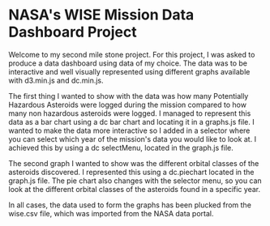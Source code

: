 <h1> NASA's WISE Mission Data Dashboard Project</h1>
<p> Welcome to my second mile stone project. For this project, I was asked to produce
a data dashboard using data of my choice. The data was to be interactive and well visually
represented using different graphs available with d3.min.js and dc.min.js. </p>
<p> The first thing I wanted to show with the data was how many Potentially Hazardous Asteroids
were logged during the mission compared to how many non hazardous asteroids were logged. I managed 
to represent this data as a bar chart using a dc bar chart and locating  it in a graphs.js file.
I wanted to make the data more interactive so I added in a selector where you can select which year
of the mission's data you would like to look at. I achieved this by using a dc selectMenu, located in 
the graph.js file. </p>
<p> The second graph I wanted to show was the different orbital classes of the asteroids discovered.
I represented this using a dc.piechart located in the graph.js file. The pie chart also changes with 
the selector menu, so you can look at the different orbital classes of the asteroids found in a specific
year. </p>
<p> In all cases, the data used to form the graphs has been plucked from the wise.csv file, which was imported
from the NASA data portal. </p>